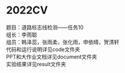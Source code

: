 # 2022CV 
题目：道路标志线检测——任务10  
组长：李雨聪  
组员：韩泽蕊，张雨柔，张化雨，申依晴，贺清轩  
代码和运行说明详见code文件夹  
PPT和大作业文档详见document文件夹  
实验结果详见result文件夹  

